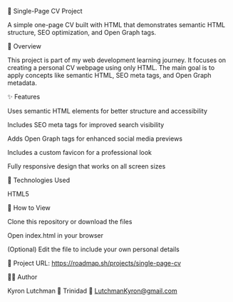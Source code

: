 🧾 Single-Page CV Project

A simple one-page CV built with HTML that demonstrates semantic HTML structure, SEO optimization, and Open Graph tags.

📄 Overview

This project is part of my web development learning journey.
It focuses on creating a personal CV webpage using only HTML.
The main goal is to apply concepts like semantic HTML, SEO meta tags, and Open Graph metadata.

✨ Features

Uses semantic HTML elements for better structure and accessibility

Includes SEO meta tags for improved search visibility

Adds Open Graph tags for enhanced social media previews

Includes a custom favicon for a professional look

Fully responsive design that works on all screen sizes

🧠 Technologies Used

HTML5

🚀 How to View

Clone this repository or download the files

Open index.html in your browser

(Optional) Edit the file to include your own personal details

📎 Project URL: https://roadmap.sh/projects/single-page-cv

👨‍💻 Author

Kyron Lutchman
📍 Trinidad
📧 LutchmanKyron@gmail.com
